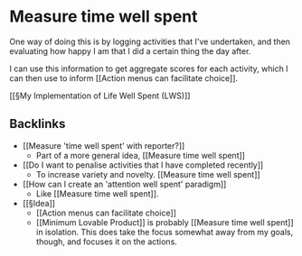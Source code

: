 # Measure time well spent
One way of doing this is by logging activities that I've undertaken, and then evaluating how happy I am that I did a certain thing the day after. 

I can use this information to get aggregate scores for each activity, which I can then use to inform [[Action menus can facilitate choice]].

[[§My Implementation of Life Well Spent (LWS)]]

## Backlinks
* [[Measure 'time well spent' with reporter?]]
	* Part of a more general idea, [[Measure time well spent]]
* [[Do I want to penalise activities that I have completed recently]]
	* To increase variety and novelty. [[Measure time well spent]]
* [[How can I create an 'attention well spent' paradigm]]
	* Like [[Measure time well spent]].
* [[§Idea]]
	* [[Action menus can facilitate choice]]
	* [[Minimum Lovable Product]] is probably [[Measure time well spent]] in isolation. This does take the focus somewhat away from my goals, though, and focuses it on the actions. 

<!-- #p1 -->

<!-- {BearID:FE817842-1354-4FEE-88F7-47B4062B409C-13500-00001E001F3A2E7B} -->
